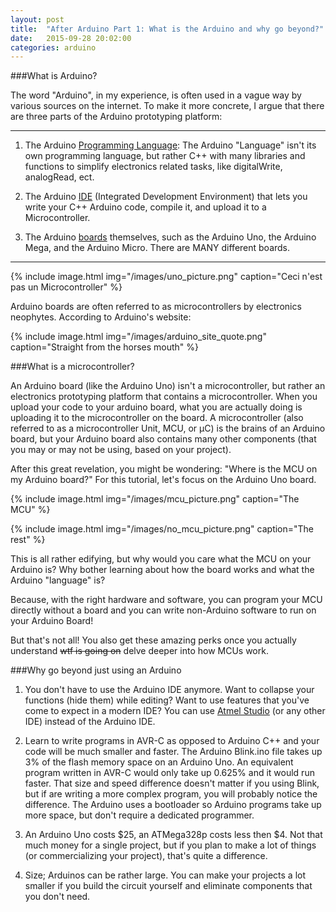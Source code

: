 ```yaml
---
layout: post
title:  "After Arduino Part 1: What is the Arduino and why go beyond?"
date:   2015-09-28 20:02:00
categories: arduino
---
```


###What is Arduino?

The word "Arduino", in my experience, is often used in a vague way by various sources on the internet. To make it more concrete, I argue that there are three parts of the Arduino prototyping platform:

-----

1. The Arduino [Programming Language][arduino prog lang]: The Arduino "Language" isn't its own programming language, but rather C++ with many libraries and functions to simplify electronics related tasks, like digitalWrite, analogRead, ect.

2. The Arduino [IDE][arduino ide] (Integrated Development Environment) that lets you write your C++ Arduino code, compile it, and upload it to a Microcontroller.

3. The Arduino [boards][arduino boards] themselves, such as the Arduino Uno, the Arduino Mega, and the Arduino Micro. There are MANY different boards.

-----
<!-- ![Arduino Uno](/images/uno_picture.png) -->
{% include image.html img="/images/uno_picture.png" caption="Ceci n'est pas un Microcontroller" %}

Arduino boards are often referred to as microcontrollers by electronics neophytes. According to Arduino's website:

{% include image.html img="/images/arduino_site_quote.png" caption="Straight from the horses mouth" %}


###What is a microcontroller?

An Arduino board (like the Arduino Uno) isn't a microcontroller, but rather an electronics prototyping platform that contains a microcontroller. When you upload your code to your arduino board, what you are actually doing is uploading it to the microcontroller on the board. A microcontroller (also referred to as a microcontroller Unit, MCU, or µC) is the brains of an Arduino board, but your Arduino board also contains many other components (that you may or may not be using, based on your project).

After this great revelation, you might be wondering: "Where is the MCU on my Arduino board?" For this tutorial, let's focus on the Arduino Uno board.

{% include image.html img="/images/mcu_picture.png" caption="The MCU" %}

{% include image.html img="/images/no_mcu_picture.png" caption="The rest" %}

This is all rather edifying, but why would you care what the MCU on your Arduino is? Why bother learning about how the board works and what the Arduino "language" is?

Because, with the right hardware and software, you can program your MCU directly without a board and you can write non-Arduino software to run on your Arduino Board!

But that's not all! You also get these amazing perks once you actually understand ~~wtf is going on~~ delve deeper into how MCUs work.

###Why go beyond just using an Arduino

1. You don't have to use the Arduino IDE anymore. Want to collapse your functions (hide them) while editing? Want to use features that you've come to expect in a modern IDE? You can use [Atmel Studio][atmel studio] (or any other IDE) instead of the Arduino IDE.

2. Learn to write programs in AVR-C as opposed to Arduino C++ and your code will be much smaller and faster. The Arduino Blink.ino file takes up 3% of the flash memory space on an Arduino Uno. An equivalent program written in AVR-C would only take up 0.625% and it would run faster. That size and speed difference doesn't matter if you using Blink, but if are writing a more complex program, you will probably notice the difference. The Arduino uses a bootloader so Arduino programs take up more space, but don't require a dedicated programmer.

3. An Arduino Uno costs $25, an ATMega328p costs less then $4. Not that much money for a single project, but if you plan to make a lot of things (or commercializing your project), that's quite a difference.

4. Size; Arduinos can be rather large. You can make your projects a lot smaller if you build the circuit yourself and eliminate components that you don't need.

[arduino prog lang]: http://arduino.cc/en/Reference/HomePage
[arduino ide]: http://arduino.cc/en/main/software
[arduino boards]: http://arduino.cc/en/main/boards
[atmel studio]: http://www.atmel.com/tools/ATMELSTUDIO.aspx
